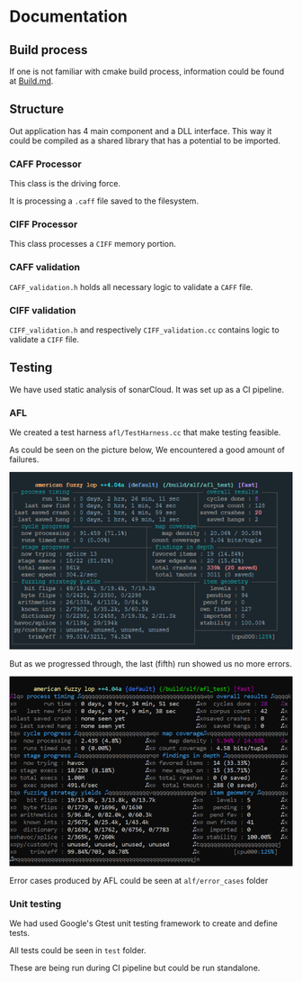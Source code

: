 # Documentation

## Build process

If one is not familiar with cmake build process, information could be found at [Build.md](Build.md).

## Structure

Out application has 4 main component and a DLL interface.
This way it could be compiled as a shared library that has a potential to be imported.

### CAFF Processor

This class is the driving force.

It is processing a `.caff` file saved to the filesystem.

### CIFF Processor

This class processes a `CIFF` memory portion.

### CAFF validation

`CAFF_validation.h` holds all necessary logic to validate a `CAFF` file.

### CIFF validation

`CIFF_validation.h` and respectively `CIFF_validation.cc` contains logic to validate a `CIFF` file.

## Testing

We have used static analysis of sonarCloud. It was set up as a CI pipeline.

### AFL

We created a test harness `afl/TestHarness.cc` that make testing feasible.

As could be seen on the picture below, We encountered a good amount of failures.

![AFL_first](pictures/AFL_first.png)

But as we progressed through, the last (fifth) run showed us no more errors.

![AFL_last](pictures/AFL_final.png)

Error cases produced by AFL could be seen at `alf/error_cases` folder

### Unit testing

We had used Google's Gtest unit testing framework to create and define tests.

All tests could be seen in `test` folder.

These are being run during CI pipeline but could be run standalone.